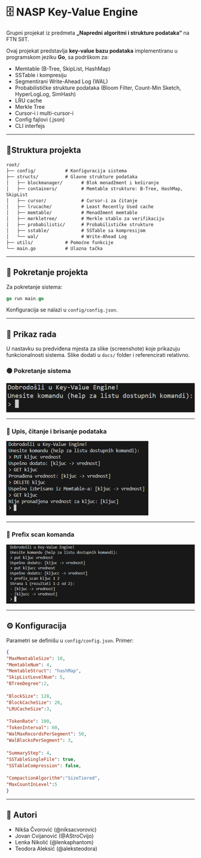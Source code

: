 
# 🗄️ NASP Key-Value Engine

Grupni projekat iz predmeta **„Napredni algoritmi i strukture podataka“** na FTN SIIT.

Ovaj projekat predstavlja **key-value bazu podataka** implementiranu u programskom jeziku **Go**, sa podrškom za:

- Memtable (B-Tree, SkipList, HashMap)
- SSTable i kompresiju
- Segmentirani Write-Ahead Log (WAL)
- Probabilističke strukture podataka (Bloom Filter, Count-Min Sketch, HyperLogLog, SimHash)
- LRU cache
- Merkle Tree
- Cursor-i i multi-cursor-i
- Config fajlovi (.json)
- CLI interfejs

---

## 🧠Struktura projekta

```
root/
├── config/           # Konfiguracija sistema
├── structs/          # Glavne strukture podataka
│   ├── blockmanager/       # Blok menadžment i keširanje
│   ├── containers/         # Memtable strukture: B-Tree, HashMap, SkipList
│   ├── cursor/             # Cursor-i za čitanje
│   ├── lrucache/           # Least Recently Used cache
│   ├── memtable/           # Menadžment memtable
│   ├── merkletree/         # Merkle stablo za verifikaciju
│   ├── probabilistic/      # Probabilističke strukture
│   ├── sstable/            # SSTable sa kompresijom
│   └── wal/                # Write-Ahead Log
├── utils/            # Pomoćne funkcije
└── main.go           # Ulazna tačka
```

---

## 🚀 Pokretanje projekta

Za pokretanje sistema:

```go
go run main.go
```

Konfiguracija se nalazi u `config/config.json`.

---

## 📸 Prikaz rada

U nastavku su predviđena mjesta za slike (screenshote) koje prikazuju funkcionalnosti sistema. Slike dodati u `docs/` folder i referencirati relativno.

### 🟢 Pokretanje sistema

![Pokretanje sistema](docs/startup.png)

---

### 📝 Upis, čitanje i brisanje podataka

![PUT i GET operacije](docs/put_get_delete.png)

---

### 📝 Prefix scan komanda

![PREFIX_SCAN operacija](docs/prefix_scan.png)

---

## ⚙️ Konfiguracija

Parametri se definišu u `config/config.json`. 
Primer:
```json
{
"MaxMemtableSize": 10,
"MemtableNum": 4,
"MemtableStruct": "hashMap",
"SkipListLevelNum": 5,
"BTreeDegree":2,

"BlockSize": 128,
"BlockCacheSize": 20,
"LRUCacheSize":3,

"TokenRate": 100,
"TokenInterval": 60,
"WalMaxRecordsPerSegment": 50,
"WalBlocksPerSegment": 3,

"SummaryStep": 4,
"SSTableSingleFile": true,
"SSTableCompression": false,
  
"CompactionAlgorithm":"SizeTiered",
"MaxCountInLevel":5
}
```

---


## 👥 Autori

- Nikša Čvorović (@niksacvorovic)
- Jovan Cvijanović (@AStroCvijo)
- Lenka Nikolić (@lenkaphantom)
- Teodora Aleksić (@aleksteodora)
